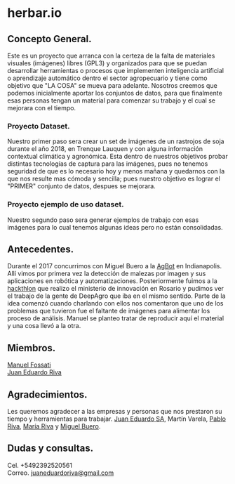 # herbar.io  

## Concepto General.
Este es un proyecto que arranca con la certeza de la falta de materiales visuales (imágenes) libres (GPL3) y organizados para que se puedan desarrollar herramientas o procesos que implementen inteligencia artificial o aprendizaje automático dentro el sector agropecuario y tiene como objetivo que "LA COSA" se mueva para adelante. Nosotros creemos que podemos inicialmente aportar los conjuntos de datos, para que finalmente esas personas tengan un material para comenzar su trabajo y el cual se mejorara con el tiempo.  

### Proyecto Dataset.
Nuestro primer paso sera crear un set de imágenes de un rastrojos de soja durante el año 2018, en Trenque Lauquen y con alguna información contextual climática y agronómica. Esta dentro de nuestros objetivos probar distintas tecnologías de captura para las imágenes, pues no tenemos seguridad de que es lo necesario hoy y menos mañana y quedarnos con la que nos resulte mas cómoda y sencilla; pues nuestro objetivo es lograr el "PRIMER" conjunto de datos, despues se mejorara.
### Proyecto ejemplo de uso dataset.
Nuestro segundo paso sera generar ejemplos de trabajo con esas imágenes para lo cual tenemos algunas ideas pero no están consolidadas.

## Antecedentes.
Durante el 2017 concurrimos con Miguel Buero a la [AgBot](http://www.agbot.ag/) en Indianapolis. Allí vimos por primera vez la detección de malezas por imagen y sus aplicaciones en robótica y automatizaciones. Posteriormente fuimos a la [hackthlon](http://desafiospublicos.argentina.gob.ar/desafios/ver/HackatonAgro) que realizo el ministerio de innovación en Rosario y pudimos ver el trabajo de la gente de DeepAgro que iba en el mismo sentido. Parte de la idea comenzó cuando charlando con ellos nos comentaron que uno de los problemas que tuvieron fue el faltante de imágenes para alimentar los proceso de análisis. Manuel se planteo tratar de reproducir aquí el material y una cosa llevó a la otra.

## Miembros.
[Manuel Fossati](https://www.linkedin.com/in/manuel-fossati-03026561/)  
[Juan Eduardo Riva](https://www.linkedin.com/in/juan-eduardo-riva/)

## Agradecimientos.
Les queremos agradecer a las empresas y personas que nos prestaron su tiempo y herramientas para trabajar. [Juan Eduardo SA](https://www.linkedin.com/company/juan-eduardo-sa/), Martín Varela, [Pablo Riva](https://www.linkedin.com/in/pablo-alfredo-riva/), [María Riva](https://www.linkedin.com/in/maria-riva-aa78245a/) y [Miguel Buero](https://www.linkedin.com/in/miguel-buero-35a8b6152/).

## Dudas y consultas.
Cel. +5492392520561  
Correo. [juaneduardoriva@gmail.com](juaneduarodirva@gmail.com)  
